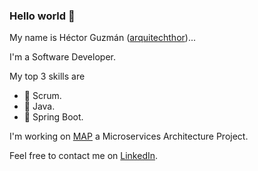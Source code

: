 ### Hello world 👋

My name is Héctor Guzmán ([arquitechthor](https://arquitechthor.github.io/))...

I'm a Software Developer. 

My top 3 skills are
- 🥇 Scrum.
- 🥈 Java.
- 🥉 Spring Boot.

I'm working on [MAP](https://arquitechthor.github.io/map/) a Microservices Architecture Project.

Feel free to contact me on [LinkedIn](https://www.linkedin.com/in/guzman6001/).
